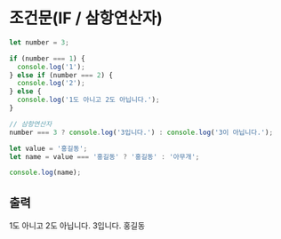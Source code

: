# 조건문(IF / 삼항연산자)

```jsx
let number = 3;

if (number === 1) {
  console.log('1');
} else if (number === 2) {
  console.log('2');
} else {
  console.log('1도 아니고 2도 아닙니다.'); 
}

// 삼항연산자
number === 3 ? console.log('3입니다.') : console.log('3이 아닙니다.');

let value = '홍길동';
let name = value === '홍길동' ? '홍길동' : '아무개';

console.log(name);
```

## 출력

1도 아니고 2도 아닙니다.
3입니다.
홍길동